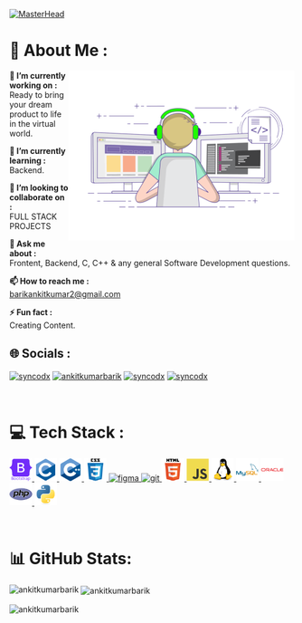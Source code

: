 [![MasterHead](https://firebasestorage.googleapis.com/v0/b/flexi-coding.appspot.com/o/dempgi7-520f8d5f-63d4-4453-8822-dbc149ae27f8.gif?alt=media&token=91c0c7b2-93c3-4029-b011-1a8703c5730d)](https://rishavchanda.io)


<h1>💫 About Me :</h1>
<img align="right" alt="Coding" width="400" src="https://raw.githubusercontent.com/devSouvik/devSouvik/master/gif3.gif">

**🔭 I’m currently working on :**<br>Ready to bring your dream product to life in the virtual world.

**🌱 I’m currently learning :**<br>Backend.

**👯 I’m looking to collaborate on :**<br>FULL STACK PROJECTS

**💬 Ask me about :**<br>Frontent, Backend, C, C++ & any general Software Development questions.

**📫 How to reach me :**<br>barikankitkumar2@gmail.com

**⚡ Fun fact :**<br>Creating Content.

<h2 align="left">🌐 Socials :</h2>
<p align="left">
<a href="https://x.com/synCodx" target="blank"><img align="center" src="https://raw.githubusercontent.com/rahuldkjain/github-profile-readme-generator/master/src/images/icons/Social/twitter.svg" alt="syncodx" height="30" width="40" /></a>
<a href="https://www.linkedin.com/in/ankitkumarbarik/" target="blank"><img align="center" src="https://raw.githubusercontent.com/rahuldkjain/github-profile-readme-generator/master/src/images/icons/Social/linked-in-alt.svg" alt="ankitkumarbarik" height="30" width="40" /></a>
<a href="https://www.instagram.com/syncodx/" target="blank"><img align="center" src="https://raw.githubusercontent.com/rahuldkjain/github-profile-readme-generator/master/src/images/icons/Social/instagram.svg" alt="syncodx" height="30" width="40" /></a>
<a href="https://www.youtube.com/@syncodx" target="blank"><img align="center" src="https://raw.githubusercontent.com/rahuldkjain/github-profile-readme-generator/master/src/images/icons/Social/youtube.svg" alt="syncodx" height="30" width="40" /></a>
</p>
<br>
<h1 align="left">💻 Tech Stack :</h1>
<p align="left"> <a href="https://getbootstrap.com" target="_blank" rel="noreferrer"> <img src="https://raw.githubusercontent.com/devicons/devicon/master/icons/bootstrap/bootstrap-plain-wordmark.svg" alt="bootstrap" width="40" height="40"/> </a> <a href="https://www.cprogramming.com/" target="_blank" rel="noreferrer"> <img src="https://raw.githubusercontent.com/devicons/devicon/master/icons/c/c-original.svg" alt="c" width="40" height="40"/> </a> <a href="https://www.w3schools.com/cpp/" target="_blank" rel="noreferrer"> <img src="https://raw.githubusercontent.com/devicons/devicon/master/icons/cplusplus/cplusplus-original.svg" alt="cplusplus" width="40" height="40"/> </a> <a href="https://www.w3schools.com/css/" target="_blank" rel="noreferrer"> <img src="https://raw.githubusercontent.com/devicons/devicon/master/icons/css3/css3-original-wordmark.svg" alt="css3" width="40" height="40"/> </a> <a href="https://www.figma.com/" target="_blank" rel="noreferrer"> <img src="https://www.vectorlogo.zone/logos/figma/figma-icon.svg" alt="figma" width="40" height="40"/> </a> <a href="https://git-scm.com/" target="_blank" rel="noreferrer"> <img src="https://www.vectorlogo.zone/logos/git-scm/git-scm-icon.svg" alt="git" width="40" height="40"/> </a> <a href="https://www.w3.org/html/" target="_blank" rel="noreferrer"> <img src="https://raw.githubusercontent.com/devicons/devicon/master/icons/html5/html5-original-wordmark.svg" alt="html5" width="40" height="40"/> </a> <a href="https://developer.mozilla.org/en-US/docs/Web/JavaScript" target="_blank" rel="noreferrer"> <img src="https://raw.githubusercontent.com/devicons/devicon/master/icons/javascript/javascript-original.svg" alt="javascript" width="40" height="40"/> </a> <a href="https://www.linux.org/" target="_blank" rel="noreferrer"> <img src="https://raw.githubusercontent.com/devicons/devicon/master/icons/linux/linux-original.svg" alt="linux" width="40" height="40"/> </a> <a href="https://www.mysql.com/" target="_blank" rel="noreferrer"> <img src="https://raw.githubusercontent.com/devicons/devicon/master/icons/mysql/mysql-original-wordmark.svg" alt="mysql" width="40" height="40"/> </a> <a href="https://www.oracle.com/" target="_blank" rel="noreferrer"> <img src="https://raw.githubusercontent.com/devicons/devicon/master/icons/oracle/oracle-original.svg" alt="oracle" width="40" height="40"/> </a> <a href="https://www.php.net" target="_blank" rel="noreferrer"> <img src="https://raw.githubusercontent.com/devicons/devicon/master/icons/php/php-original.svg" alt="php" width="40" height="40"/> </a> <a href="https://www.python.org" target="_blank" rel="noreferrer"> <img src="https://raw.githubusercontent.com/devicons/devicon/master/icons/python/python-original.svg" alt="python" width="40" height="40"/> </a> </p>
<br>
<h1 align="left">📊 GitHub Stats:</h1>
<p><img align="left" src="https://github-readme-stats.vercel.app/api/top-langs?username=ankitkumarbarik&show_icons=true&locale=en&layout=compact&theme=tokyonight" alt="ankitkumarbarik" /></p>

<p>&nbsp;<img align="center" src="https://github-readme-stats.vercel.app/api?username=ankitkumarbarik&show_icons=true&locale=en&theme=tokyonight" alt="ankitkumarbarik" /></p>

<p><img align="center" src="https://github-readme-streak-stats.herokuapp.com/?user=ankitkumarbarik&&theme=tokyonight" alt="ankitkumarbarik" /></p>
